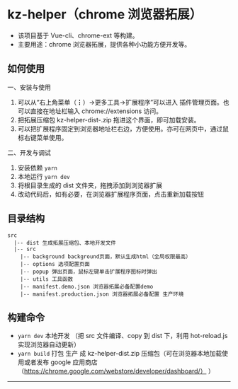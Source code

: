 <!--
 * @Description: 这是***页面
 * @Date: 2021-07-06 15:39:37
 * @Author: gaorongsheng
 * @LastEditors: mazexin
-->

# kz-helper（chrome 浏览器拓展）

- 该项目基于 Vue-cli、chrome-ext 等构建。
- 主要用途：chrome 浏览器拓展，提供各种小功能方便开发等。

## 如何使用

<!-- 一、安装加载介绍 -->

一、安装与使用

1. 可以从“右上角菜单（┇）->更多工具->扩展程序”可以进入 插件管理页面。也可以直接在地址栏输入 chrome://extensions 访问。
2. 把拓展压缩包 kz-helper-dist-.zip 拖进这个界面，即可加载安装。
3. 可以把扩展程序固定到浏览器地址栏右边，方便使用。亦可在网页中，通过鼠标右键菜单使用。

二、开发与调试

1. 安装依赖
   `yarn`
2. 本地运行
   `yarn dev`
3. 将根目录生成的 dist 文件夹，拖拽添加到浏览器扩展
4. 改动代码后，如有必要，在浏览器扩展程序页面，点击重新加载按钮

## 目录结构

```
src
  |-- dist 生成拓展压缩包、本地开发文件
  |-- src
    |-- background background页面，默认生成html（全局权限最高）
    |-- options 选项配置页面
    |-- popup 弹出页面，鼠标左键单击扩展程序图标时弹出
    |-- utils 工具函数
    |-- manifest.demo.json 浏览器拓展必备配置demo
    |-- manifest.production.json 浏览器拓展必备配置 生产环境
```

## 构建命令

- `yarn dev`
  本地开发 （把 src 文件编译、copy 到 dist 下，利用 hot-reload.js 实现浏览器自动更新）
- `yarn build`
  打包 生产 成 kz-helper-dist.zip 压缩包（可在浏览器本地加载使用或者发布 google 应用商店（https://chrome.google.com/webstore/developer/dashboard/）
  ）

---

<!-- ## 分支

- dev->开发环境
- test->测试环境
- master->正式环境

--- -->

<!-- ## jenkins 部署项目

- dev
- test
- master -->
